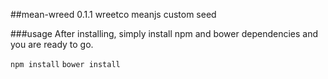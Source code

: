 ##mean-wreed 0.1.1
wreetco meanjs custom seed

###usage
After installing, simply install npm and bower dependencies and you are ready to go. 

`npm install`
`bower install`
